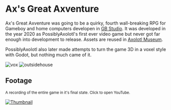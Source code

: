 # Ax's Great Axventure

Ax's Great Axventure was going to be a quirky, fourth wall-breaking RPG for Gameboy and home computers developen in [GB Studio](https://www.gbstudio.dev/). It was developed in the year 2020 as PossiblyAxolotl's first ever video game but never got far enough into development to release. Assets are reused in [Axolotl Museum](/axolotl_museum).

PossiblyAxolotl also later made attempts to turn the game 3D in a voxel style with Godot, but nothing much came of it.

![vox](https://github.com/PossiblyAxolotl/PossiblyAxolotl-Wiki/assets/76883695/94b5885e-29eb-4c7d-bde9-c6bbe756e7e3)
![outsidehouse](https://github.com/PossiblyAxolotl/PossiblyAxolotl-Wiki/assets/76883695/3f86e839-11db-4bc7-9c43-f021c830334b)

## Footage

<sub>A recording of the entire game in it's final state. Click to open YouTube.</sub>

[![Thumbnail](https://github.com/PossiblyAxolotl/PossiblyAxolotl-Wiki/assets/76883695/874763a9-f9dd-44e2-95bb-c6e6bf5c0006)](https://youtu.be/tfBxIFOeVNI)
